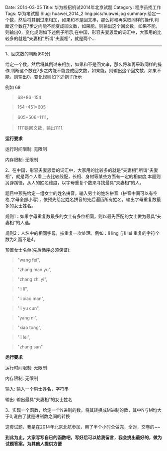 Date: 2014-03-05
Title: 华为校招机试2014年北京试题
Category: 程序员找工作
Tags: 华为笔试题
Slug: huawei_2014_2
Img:pics/huawei.jpg
summary:给定一个数，然后将其倒过来相加，如果和不是回文串，那么将和再采取同样的操作,判断这个数在7步之内能不能变成回文数，如果能，则输出这个回文数，如果不能，则输出0，变化规则如下述例子所示,在中国，形容夫妻恩爱的词汇中，大家用的比较多的就是“夫妻相”,所谓“夫妻相”，就是两个...

----------

1、回文数的判断(60分)

给定一个数，然后将其倒过来相加，如果和不是回文串，那么将和再采取同样的操作,判断这个数在7步之内能不能变成回文数，如果能，则输出这个回文数，如果不能，则输出0，变化规则如下述例子所示

例如 68

>68+86=154

>154+451=605

>605+506=1111，

>1111是回文数，输出1111.

**运行要求**

运行时间限制: 无限制 

内存限制: 无限制 

2、在中国，形容夫妻恩爱的词汇中，大家用的比较多的就是“夫妻相”,所谓“夫妻相”，就是两个人看上去比较般配，长相、身材等某些方面有一定的相似度,本题则另辟蹊径，从人的姓名维度，以字母重复个数来寻找最具“夫妻相”的人。

题目中预先给定一组女士的姓名拼音，输入男士的姓名拼音（拼音中间可以有空格,字母全部小写），依预先给定姓名拼音的先后遍历所有姓名，输出字母重复数最多的女士姓名。

规则1：如果字母重复数最多的女士有多位相同，则以最先匹配的女士做为最具“夫妻相”的人选。

规则2：人名中的相同字母，按重复一次处理。例如：li ling 与li lei 重复的字符个数为2,而不是4。

预置女士名单(先后循序必须保证):

>"wang fei",

>"zhang man yu",

>"zhang zhi yi",

>"li li",

>"li xiao man",

>"li yu cun",

>"yang ni",

>"xiao tong",

>"li lei",

>"zhang san"

**运行要求**

运行时间限制: 无限制 

内存限制: 无限制 

输入: 输入一个男士姓名，字符串 

输出: 输出最具“夫妻相”的女士姓名

3、实现一个函数，给定一个N进制的数，将其转换成M进制的数，其中N与M均大于0,说白了就是进制数之间的转换


这套试题，我是在2014年北京北航参加，用了半个小时全做完，全对，交卷的~~

**到此为止，大家写写自已的函数吧，写好后可以给我留言，我会挑出最好的，做为试题答案，为其他人提供方便**